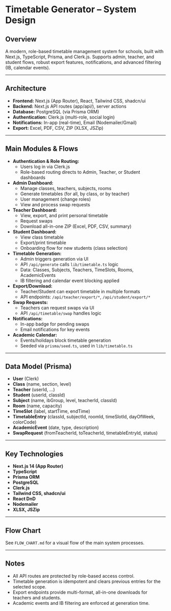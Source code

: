 # Timetable Generator – System Design

## Overview
A modern, role-based timetable management system for schools, built with Next.js, TypeScript, Prisma, and Clerk.js. Supports admin, teacher, and student flows, robust export features, notifications, and advanced filtering (IB, calendar events).

---

## Architecture
- **Frontend:** Next.js (App Router), React, Tailwind CSS, shadcn/ui
- **Backend:** Next.js API routes (app/api/), server actions
- **Database:** PostgreSQL (via Prisma ORM)
- **Authentication:** Clerk.js (multi-role, social login)
- **Notifications:** In-app (real-time), Email (Nodemailer/Gmail)
- **Export:** Excel, PDF, CSV, ZIP (XLSX, JSZip)

---

## Main Modules & Flows
- **Authentication & Role Routing:**
  - Users log in via Clerk.js
  - Role-based routing directs to Admin, Teacher, or Student dashboards
- **Admin Dashboard:**
  - Manage classes, teachers, subjects, rooms
  - Generate timetables (for all, by class, or by teacher)
  - User management (change roles)
  - View and process swap requests
- **Teacher Dashboard:**
  - View, export, and print personal timetable
  - Request swaps
  - Download all-in-one ZIP (Excel, PDF, CSV, summary)
- **Student Dashboard:**
  - View class timetable
  - Export/print timetable
  - Onboarding flow for new students (class selection)
- **Timetable Generation:**
  - Admin triggers generation via UI
  - API `/api/generate` calls `lib/timetable.ts` logic
  - Data: Classes, Subjects, Teachers, TimeSlots, Rooms, AcademicEvents
  - IB filtering and calendar event blocking applied
- **Export/Download:**
  - Teacher/Student can export timetable in multiple formats
  - API endpoints: `/api/teacher/export/*`, `/api/student/export/*`
- **Swap Requests:**
  - Teachers can request swaps via UI
  - API `/api/timetable/swap` handles logic
- **Notifications:**
  - In-app badge for pending swaps
  - Email notifications for key events
- **Academic Calendar:**
  - Events/holidays block timetable generation
  - Seeded via `prisma/seed.ts`, used in `lib/timetable.ts`

---

## Data Model (Prisma)
- **User** (Clerk)
- **Class** (name, section, level)
- **Teacher** (userId, ...)
- **Student** (userId, classId)
- **Subject** (name, ibGroup, level, teacherId, classId)
- **Room** (name, capacity)
- **TimeSlot** (label, startTime, endTime)
- **TimetableEntry** (classId, subjectId, roomId, timeSlotId, dayOfWeek, colorCode)
- **AcademicEvent** (date, type, description)
- **SwapRequest** (fromTeacherId, toTeacherId, timetableEntryId, status)

---

## Key Technologies
- **Next.js 14 (App Router)**
- **TypeScript**
- **Prisma ORM**
- **PostgreSQL**
- **Clerk.js**
- **Tailwind CSS, shadcn/ui**
- **React DnD**
- **Nodemailer**
- **XLSX, JSZip**

---

## Flow Chart
See `FLOW_CHART.md` for a visual flow of the main system processes.

---

## Notes
- All API routes are protected by role-based access control.
- Timetable generation is idempotent and clears previous entries for the selected scope.
- Export endpoints provide multi-format, all-in-one downloads for teachers and students.
- Academic events and IB filtering are enforced at generation time. 